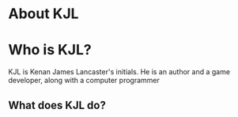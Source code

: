 <html>
  <body>
    <h1>About KJL</h1>
    <h1>Who is KJL?</h1>
    <p>KJL is Kenan James Lancaster's initials. He is an author and a game developer, along with a computer programmer</p>
    <h2>What does KJL do?</h2>
  </body>
  </html>
